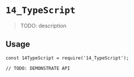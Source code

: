 # `14_TypeScript`

> TODO: description

## Usage

```
const 14TypeScript = require('14_TypeScript');

// TODO: DEMONSTRATE API
```
